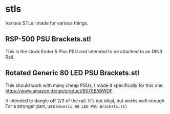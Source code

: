 # stls
Various STLs I made for various things.


## RSP-500 PSU Brackets.stl

This is the stock Ender 5 Plus PSU and intended to be attached to an DIN3 Rail.

## Rotated Generic 80 LED PSU Brackets.stl

This should work with many cheap PSUs, I made it specifically for this one:
https://www.amazon.de/gp/product/B078B5BWDF

It intended to dangle off 2/3 of the rail. It's not ideal, but works well enough.
For a stronger part, use `Generic 80 LED PSU Brackets.stl`
